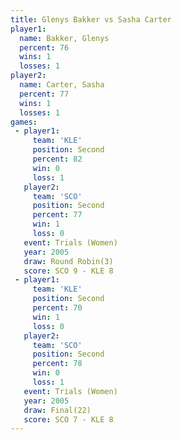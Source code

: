 ```yaml
---
title: Glenys Bakker vs Sasha Carter
player1:              
  name: Bakker, Glenys
  percent: 76         
  wins: 1             
  losses: 1           
player2:              
  name: Carter, Sasha 
  percent: 77         
  wins: 1             
  losses: 1           
games:
 - player1:          
     team: 'KLE'     
     position: Second
     percent: 82     
     win: 0          
     loss: 1         
   player2:          
     team: 'SCO'     
     position: Second
     percent: 77     
     win: 1          
     loss: 0         
   event: Trials (Women)
   year: 2005           
   draw: Round Robin(3) 
   score: SCO 9 - KLE 8 
 - player1:          
     team: 'KLE'     
     position: Second
     percent: 70     
     win: 1          
     loss: 0         
   player2:          
     team: 'SCO'     
     position: Second
     percent: 78     
     win: 0          
     loss: 1         
   event: Trials (Women)
   year: 2005           
   draw: Final(22)      
   score: SCO 7 - KLE 8 
---
```

